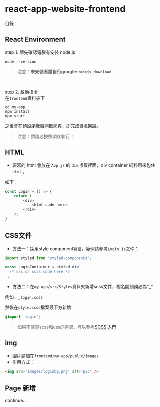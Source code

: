 # react-app-website-frontend

目錄：

## React Environment

step 1. 請先確認電腦有安裝 node.js

```
node --version
```

> 注意：**未安裝者請自行google: `nodejs download`**

<br/>

step 2. 啟動指令    
在`frontend`資料夾下    
```
cd my-app
npm install 
npm start
```

之後會在預設瀏覽器開啟網頁，即完成環境架設。

> 注意：請務必按照順序執行！

## HTML 
- 要寫的 html 會放在 `App.js` 的 `div` 標籤裡面，div container 純粹用來包住 `html` 。

如下：

```js
const Login = () => {
    return (
        <div>
            <html code here>
        </div>
    );
}
```

## CSS文件
- 方法一：採用style component寫法，範例請參考`Login.js`文件：
```js
import styled from 'styled-components';
```
```js
const LoginContainer = styled.div`
  /* css or scss code here */
`;
```


- 方法二：在`my-app/src/Styles`資料夾新增scss文件，檔名開頭務必為"_"

例如：`_login.scss`

然後在`style.scss`檔案最下方新增
```scss
@import 'login';
```

> 如果不清楚scss和css的差異，可以參考[SCSS 入門](https://hackmd.io/@Heidi-Liu/sass-css-preprocessor)
## img
- 圖片請加在`frontend/my-app/public/images`
- 引用方式：
```html
<img src='images/loginbg.png' alt='pic' />
```

## Page 新增
continue...
